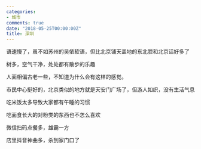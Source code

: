 ```yaml
---
categories:
- 城市
comments: true
date: "2018-05-25T00:00:00Z"
title: 深圳
---
```


语速慢了，虽不如苏州的吴侬软语，但比北京铺天盖地的东北腔和北京话好多了

树多，空气干净，处处都有散步的乐趣

人面相偏古老一些，不知道为什么会有这样的感觉。

市民中心挺好的，北京类似的地方就是天安门广场了，但游人如织，没有生活气息

吃米饭太多导致大家都有午睡的习惯

吃面食长大的对粉类的东西也不怎么喜欢

微信扫码点餐多，雄霸一方

店里抖音神曲多，杀到家门口了



